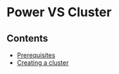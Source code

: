 # Power VS Cluster

## Contents
- [Prerequisites](/topics/powervs/prerequisites.html)
- [Creating a cluster](/topics/powervs/creating-a-cluster.html)